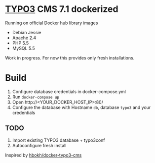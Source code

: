 # [TYPO3](http://typo3.org/typo3-cms/) CMS 7.1 dockerized
Running on official Docker hub library images

* Debian Jessie
* Apache 2.4
* PHP 5.5
* MySQL 5.5

Work in progress. For now this provides only fresh installations.

# Build

1. Configure database credentials in docker-compose.yml
2. Run `docker-compose up`
3. Open http://<YOUR_DOCKER_HOST_IP>:80/
4. Configure the database with Hostname `db`, database `typo3` and your credentials

## TODO

1. Import existing TYPO3 database + typo3conf
2. Autoconfigure fresh install

Inspired by  [hbokh/docker-typo3-cms](https://registry.hub.docker.com/u/hbokh/docker-typo3-cms/)
